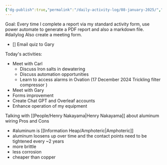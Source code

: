 ```yaml
---
{"dg-publish":true,"permalink":"/daily-activity-log/08-january-2025/","created":"2025-01-08T13:39:35.663-06:00"}
---
```


Goal: Every time I complete a report via my standard activity form, use power automate to generate a PDF report and also a markdown file.
#dailylog 
Also create a meeting form.

- [] Email quiz to Gary

Today's activities:
- Meet with Carl
	- Discuss Iron salts in dewatering
	- Discuss automation opportunities
	- Learn to access alarms in Ovation (17 December 2024 Trickling filter compressor )
- Meet with Gary
- Forms improvement
- Create Chat GPT and Overleaf accounts
- Enhance operation of my equipment

Talking with [[People/Henry Nakayama\|Henry Nakayama]] about aluminum wiring Pros and Cons
- #aluminum is [[Information Heap/Amphoteric\|Amphoteric]]
- aluminum loosens up over time and the contact points need to be tightened every ~2 years
- more brittle
- less corrosion
- cheaper than copper
